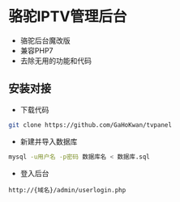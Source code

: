 # 骆驼IPTV管理后台

- 骆驼后台魔改版
- 兼容PHP7
- 去除无用的功能和代码

## 安装对接
- 下载代码
```bash
git clone https://github.com/GaHoKwan/tvpanel
```
- 新建并导入数据库
```bash
mysql -u用户名 -p密码 数据库名 < 数据库.sql
```

- 登入后台
```
http://{域名}/admin/userlogin.php
```
